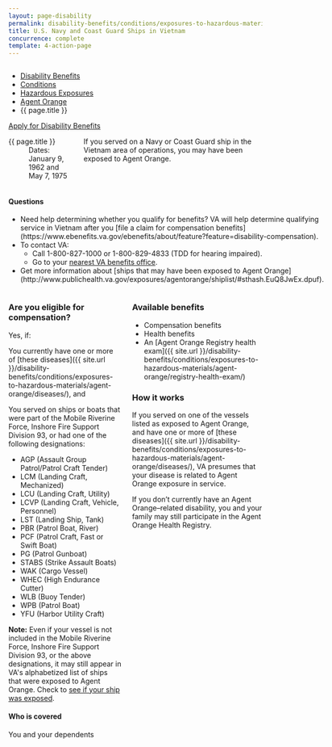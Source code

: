 ```yaml
---
layout: page-disability
permalink: disability-benefits/conditions/exposures-to-hazardous-materials/agent-orange/navy-coast-guard/index.html
title: U.S. Navy and Coast Guard Ships in Vietnam
concurrence: complete
template: 4-action-page
---
```


<div class="splash" markdown="0">
<div class="row" markdown="0">
<div class="small-12 columns" markdown="0">

<ul class="breadcrumbs" role="menubar" aria-label="Primary">
<li class="parent"><a href="{{ site.url }}/disability-benefits/">Disability Benefits</a></li>
<li class="parent"><a href="{{ site.url }}/disability-benefits/conditions/">Conditions</a></li>
<li class="parent"><a href="{{ site.url }}/disability-benefits/conditions/exposures-to-hazardous-materials/">Hazardous Exposures</a></li>
<li class="parent"><a href="{{ site.url }}/disability-benefits/conditions/exposures-to-hazardous-materials/agent-orange/">Agent Orange</a></li>
<li class="active">{{ page.title }}</li>
</ul>

</div>
</div>
</div>

<div class="main" role="main" markdown="0">

<div class="action-bar">
  <div class="row">
    <div class="small-12 columns">
      <a class="usa-button-primary" href="{{ site.url}}/disability-benefits/get/">Apply for Disability Benefits</a>
    </div>
  </div>  
</div>

<div class="section one" markdown="0">
<div class="primary" markdown="0">
<div class="row" markdown="0">
<div class="small-12 medium-8 columns" markdown="0">

<dl class="panel-list plain">
<dt>{{ page.title }}</dt>
<dd>Dates: January 9, 1962 and May 7, 1975</dd>
</dl>

<div markdown="1">

If you served on a Navy or Coast Guard ship in the Vietnam area of operations, you may have been exposed to Agent Orange.

</div>

</div>


<div class="small-12 medium-4 columns" markdown="0">
<div markdown="0">

<h4 class="highlight">Questions</h4>

<ul class="plain">

<li markdown="1">
Need help determining whether you qualify for benefits?
VA will help determine qualifying service in Vietnam after you [file a claim for compensation benefits](https://www.ebenefits.va.gov/ebenefits/about/feature?feature=disability-compensation).
</li>

<li markdown="1">
To contact VA:

- Call 1-800-827-1000 or 1-800-829-4833 (TDD for hearing impaired).
- Go to your [nearest VA benefits office](http://www.va.gov/directory/guide/division.asp?dnum=3).
</li>

<li markdown="1">
Get more information about [ships that may have been exposed to Agent Orange](http://www.publichealth.va.gov/exposures/agentorange/shiplist/#sthash.EuQ8JwEx.dpuf).
</li>
</ul>

</div>
</div>
</div>

<div class="row" markdown="0">
<div class="small-12 columns" markdown="0">

<div class="call-out" markdown="1">

### Are you eligible for compensation?

Yes, if:

You currently have one or more of [these diseases]({{ site.url }}/disability-benefits/conditions/exposures-to-hazardous-materials/agent-orange/diseases/), and

You served on ships or boats that were part of the Mobile Riverine Force, Inshore Fire Support Division 93, or had one of the following designations:

- AGP (Assault Group Patrol/Patrol Craft Tender)
- LCM (Landing Craft, Mechanized)
- LCU (Landing Craft, Utility)
- LCVP (Landing Craft, Vehicle, Personnel)
- LST (Landing Ship, Tank)
- PBR (Patrol Boat, River)
- PCF (Patrol Craft, Fast or Swift Boat)
- PG (Patrol Gunboat)
- STABS (Strike Assault Boats)
- WAK (Cargo Vessel)
- WHEC (High Endurance Cutter)
- WLB (Buoy Tender)
- WPB (Patrol Boat)
- YFU (Harbor Utility Craft)

**Note:** Even if your vessel is not included in the Mobile Riverine Force, Inshore Fire Support Division 93, or the above designations, it may still appear in VA's alphabetized list of ships that were exposed to Agent Orange. Check to [see if your ship was exposed](http://www.publichealth.va.gov/exposures/agentorange/shiplist/list.asp).

#### Who is covered

You and your dependents

</div>

<div markdown="1">

### Available benefits

- Compensation benefits
- Health benefits
- An [Agent Orange Registry health exam]({{ site.url }}/disability-benefits/conditions/exposures-to-hazardous-materials/agent-orange/registry-health-exam/)

### How it works

If you served on one of the vessels listed as exposed to Agent Orange, and have one or more of [these diseases]({{ site.url }}/disability-benefits/conditions/exposures-to-hazardous-materials/agent-orange/diseases/), VA presumes that your disease is related to Agent Orange exposure in service.

If you don’t currently have an Agent Orange–related disability, you and your family may still participate in the Agent Orange Health Registry.

</div>

</div>

</div>

</div>

</div>
